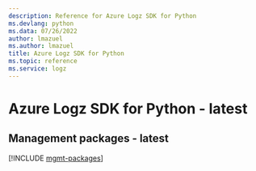 ```yaml
---
description: Reference for Azure Logz SDK for Python
ms.devlang: python
ms.data: 07/26/2022
author: lmazuel
ms.author: lmazuel
title: Azure Logz SDK for Python
ms.topic: reference
ms.service: logz
---
```

# Azure Logz SDK for Python - latest

## Management packages - latest
[!INCLUDE [mgmt-packages](logz-mgmt-index.md)]